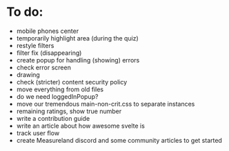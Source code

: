 # To do:

- mobile phones center
- temporarily highlight area (during the quiz)
- restyle filters
- filter fix (disappearing)
- create popup for handling (showing) errors
- check error screen
- drawing
- check (stricter) content security policy
- move everything from old files
- do we need loggedInPopup?
- move our tremendous main-non-crit.css to separate instances
- remaining ratings, show true number
- write a contribution guide
- write an article about how awesome svelte is
- track user flow
- create Measureland discord and some community articles to get started

